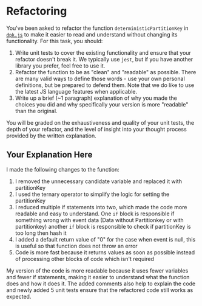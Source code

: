 # Refactoring

You've been asked to refactor the function `deterministicPartitionKey` in [`dpk.js`](dpk.js) to make it easier to read and understand without changing its functionality. For this task, you should:

1. Write unit tests to cover the existing functionality and ensure that your refactor doesn't break it. We typically use `jest`, but if you have another library you prefer, feel free to use it.
2. Refactor the function to be as "clean" and "readable" as possible. There are many valid ways to define those words - use your own personal definitions, but be prepared to defend them. Note that we do like to use the latest JS language features when applicable.
3. Write up a brief (~1 paragraph) explanation of why you made the choices you did and why specifically your version is more "readable" than the original.

You will be graded on the exhaustiveness and quality of your unit tests, the depth of your refactor, and the level of insight into your thought process provided by the written explanation.

## Your Explanation Here

I made the following changes to the function:

1. I removed the unnecessary candidate variable and replaced it with partitionKey
2. I used the ternary operator to simplify the logic for setting the partitionKey
3. I reduced multiple if statements into two, which made the code more readable and easy to understand. One ``if`` block is responsible if something wrong with event data (Data without Partitionkey or with partitionkey) another ``if`` block is responsible to check if partitionKey is too long then hash it
4. I added a default return value of "0" for the case when event is null, this is useful so that function does not throw an error
5. Code is more fast because it returns values as soon as possible instead of processing other blocks of code which isn't required

My version of the code is more readable because it uses fewer variables and fewer if statements, making it easier to understand what the function does and how it does it. The added comments also help to explain the code and newly added 5 unit tests ensure that the refactored code still works as expected.
